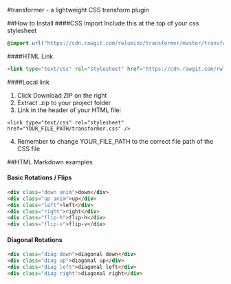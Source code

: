 #transformer - a lightweight CSS transform plugin

##How to Install
####CSS Import
Include this at the top of your css stylesheet
```css
@import url("https://cdn.rawgit.com/rwlumino/transformer/master/transformer.css") all;
```
####HTML Link
```html
<link type="text/css" rel="stylesheet" href="https://cdn.rawgit.com/rwlumino/transformer/master/transformer.css" />
```
####Local link
1. Click Download ZIP on the right
2. Extract .zip to your project folder
3. Link in the header of your HTML file:
  ```
  <link type="text/css" rel="stylesheet" href="YOUR_FILE_PATH/transformer.css" />
  ```
4. Remember to change YOUR_FILE_PATH to the correct file path of the CSS file






##HTML Markdown examples
#### Basic Rotations / Flips
```html
<div class="down anim">down</div>
<div class="up anim">up</div>
<div class="left">left</div>
<div class="right">right</div>
<div class="flip-h">flip-h</div>
<div class="flip-v">flip-v</div>
```

#### Diagonal Rotations
```html
<div class="diag down">diagonal down</div>
<div class="diag up">diagonal up</div>
<div class="diag left">diagonal left</div>
<div class="diag right">diagonal right</div>
```
